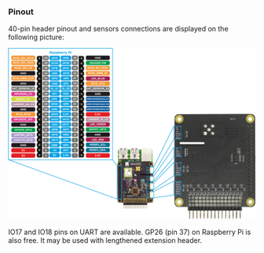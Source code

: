 ### Pinout

40-pin header pinout and sensors connections are displayed on the following picture:

<a href="https://docs.emlid.com/navio2/dev/img/pinout.png" target="_blank"> ![scheme](img/pinout.png)</a>

IO17 and IO18 pins on UART are available. 
GP26 (pin 37) on Raspberry Pi is also free. It may be used with lengthened extension header.
